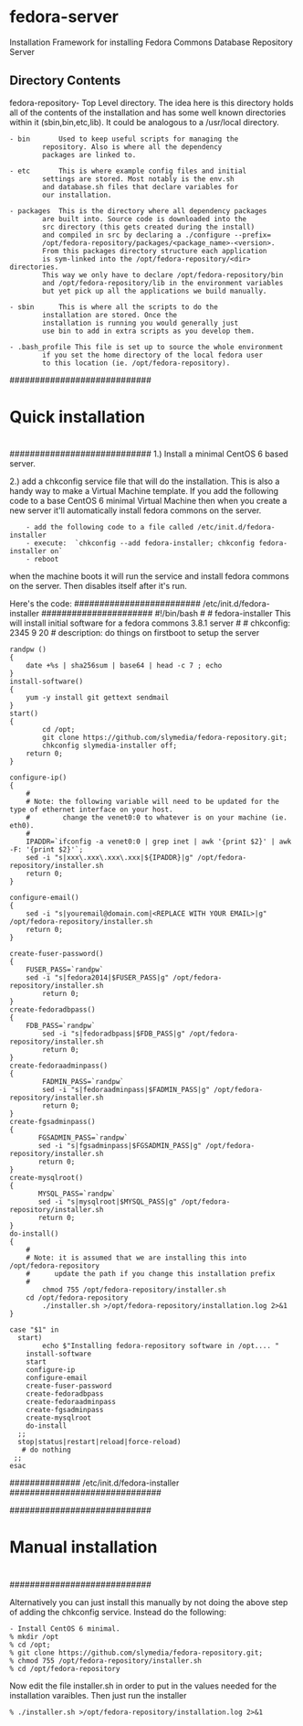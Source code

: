 # fedora-server
Installation Framework for installing Fedora Commons Database Repository Server

Directory Contents
-------------------

 fedora-repository-	Top Level directory. The idea here is this directory 
			holds all of the contents of the installation and 
			has some well known directories within it 
			(sbin,bin,etc,lib). It could be analogous to a 
			/usr/local directory. 

	- bin 		Used to keep useful scripts for managing the 
			repository. Also is where all the dependency 
			packages are linked to. 
			
	- etc		This is where example config files and initial 
			settings are stored. Most notably is the env.sh 
			and database.sh files that declare variables for
			our installation. 
	
	- packages	This is the directory where all dependency packages
			are built into. Source code is downloaded into the 
			src directory (this gets created during the install) 
			and compiled in src by declaring a ./configure --prefix=
			/opt/fedora-repository/packages/<package_name>-<version>.
			From this packages directory structure each application 
			is sym-linked into the /opt/fedora-repository/<dir> directories. 
			This way we only have to declare /opt/fedora-repository/bin 
			and /opt/fedora-repository/lib in the environment variables 
			but yet pick up all the applications we build manually. 
	
	- sbin		This is where all the scripts to do the
			installation are stored. Once the 
			installation is running you would generally just 
			use bin to add in extra scripts as you develop them. 
			
	- .bash_profile	This file is set up to source the whole environment 
			if you set the home directory of the local fedora user 
			to this location (ie. /opt/fedora-repository).

############################
#
# Quick installation
#
############################
  1.)  Install a minimal CentOS 6 based server. 
  
  2.) add a chkconfig service file that will do the installation. This is also a handy way to make a Virtual Machine template. If you add the following code to a base CentOS 6 minimal Virtual Machine then when you create a new server it'll automatically install fedora commons on the server. 
  
 		- add the following code to a file called /etc/init.d/fedora-installer
 		- execute:  `chkconfig --add fedora-installer; chkconfig fedora-installer on`
 		- reboot 
 when the machine boots it will run the service and install fedora commons on the server. Then disables itself after it's run. 

Here's the code:
######################### /etc/init.d/fedora-installer ######################
	#!/bin/bash
	#
	# fedora-installer This will install initial software for a fedora commons 3.8.1 server
	# 
	# chkconfig: 2345 9 20
	# description: do things on firstboot to setup the server

	randpw ()
	{
		date +%s | sha256sum | base64 | head -c 7 ; echo
	}
	install-software()
	{
		yum -y install git gettext sendmail
	}
	start()
	{
	    	cd /opt;
	    	git clone https://github.com/slymedia/fedora-repository.git;
	    	chkconfig slymedia-installer off;
		return 0;
	}

	configure-ip()
	{
		#
		# Note: the following variable will need to be updated for the type of ethernet interface on your host. 
		#        change the venet0:0 to whatever is on your machine (ie. eth0). 
		#
		IPADDR=`ifconfig -a venet0:0 | grep inet | awk '{print $2}' | awk -F: '{print $2}'`;
		sed -i "s|xxx\.xxx\.xxx\.xxx|${IPADDR}|g" /opt/fedora-repository/installer.sh
		return 0;
	}

	configure-email()
	{
		sed -i "s|youremail@domain.com|<REPLACE WITH YOUR EMAIL>|g" /opt/fedora-repository/installer.sh
		return 0;
	}

	create-fuser-password()
	{
		FUSER_PASS=`randpw`
		sed -i "s|fedora2014|$FUSER_PASS|g" /opt/fedora-repository/installer.sh
	        return 0;
	}
	create-fedoradbpass()
	{
	 	FDB_PASS=`randpw`
	        sed -i "s|fedoradbpass|$FDB_PASS|g" /opt/fedora-repository/installer.sh
	        return 0;
	}
	create-fedoraadminpass()
	{
	        FADMIN_PASS=`randpw`
	        sed -i "s|fedoraadminpass|$FADMIN_PASS|g" /opt/fedora-repository/installer.sh
	        return 0;
	}
	create-fgsadminpass()
	{
	       FGSADMIN_PASS=`randpw`
	       sed -i "s|fgsadminpass|$FGSADMIN_PASS|g" /opt/fedora-repository/installer.sh
	       return 0;
	}
	create-mysqlroot()
	{
	       MYSQL_PASS=`randpw`
	       sed -i "s|mysqlroot|$MYSQL_PASS|g" /opt/fedora-repository/installer.sh
	       return 0;
	}
	do-install()
	{
		#
		# Note: it is assumed that we are installing this into /opt/fedora-repository
		#      update the path if you change this installation prefix
		#
	        chmod 755 /opt/fedora-repository/installer.sh
		cd /opt/fedora-repository
	        ./installer.sh >/opt/fedora-repository/installation.log 2>&1
	}

	case "$1" in
	  start)
	    	echo $"Installing fedora-repository software in /opt.... "
		install-software
		start
		configure-ip
		configure-email
		create-fuser-password
		create-fedoradbpass
		create-fedoraadminpass
		create-fgsadminpass
		create-mysqlroot
		do-install
	  ;;
	  stop|status|restart|reload|force-reload)
	   # do nothing
	 ;;
	esac
##############  /etc/init.d/fedora-installer  ##############################

############################
#
# Manual installation
#
############################

Alternatively you can just install this manually by not doing the above step of adding the chkconfig service. Instead do the following:

	- Install CentOS 6 minimal.
	% mkdir /opt
	% cd /opt;
	% git clone https://github.com/slymedia/fedora-repository.git;
	% chmod 755 /opt/fedora-repository/installer.sh
	% cd /opt/fedora-repository

Now edit the file installer.sh in order to put in the values needed for the installation varaibles. 
Then just run the installer

	% ./installer.sh >/opt/fedora-repository/installation.log 2>&1
	
